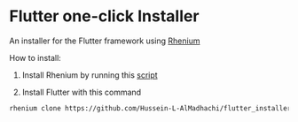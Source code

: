 # Flutter one-click Installer
An installer for the Flutter framework using [Rhenium](https://github.com/Hussein-L-AlMadhachi/Rhenium.git)

How to install:



1. Install Rhenium by running this [script](https://github.com/Hussein-L-AlMadhachi/Rhenium/releases/download/v0.2.1/install.sh)

2. Install Flutter with this command
``` sh
rhenium clone https://github.com/Hussein-L-AlMadhachi/flutter_installer.git
```
